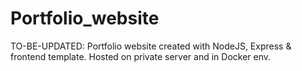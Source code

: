 # Portfolio_website
TO-BE-UPDATED: Portfolio website created with NodeJS, Express &amp; frontend template. Hosted on private server and in Docker env.
